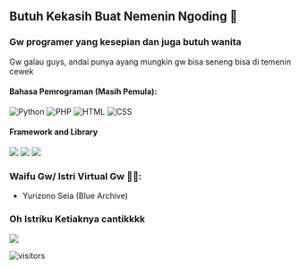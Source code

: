 ## Butuh Kekasih Buat Nemenin Ngoding 🥺
### Gw programer yang kesepian dan juga butuh wanita
Gw galau guys, andai punya ayang mungkin gw bisa seneng bisa di temenin cewek

#### Bahasa Pemrograman (Masih Pemula):

![Python](https://img.shields.io/badge/Python-3776AB?style=flat&logo=python&logoColor=white)
![PHP](https://img.shields.io/badge/PHP-777BB4?style=flat&logo=php&logoColor=white)
![HTML](https://img.shields.io/badge/HTML-E34F26?style=flat&logo=html5&logoColor=white)
![CSS](https://img.shields.io/badge/CSS-1572B6?style=flat&logo=css3&logoColor=white)

#### Framework and Library
![](https://img.shields.io/badge/Tailwind_CSS-38B2AC?style=for-the-badge&logo=tailwind-css&logoColor=white)
![](https://img.shields.io/badge/Codeigniter-EF4223?style=for-the-badge&logo=codeigniter&logoColor=white)
![](https://img.shields.io/badge/Laravel-FF2D20?style=for-the-badge&logo=laravel&logoColor=white)



### Waifu Gw/ Istri Virtual Gw 🥵🥰:
- Yurizono Seia (Blue Archive)

### Oh Istriku Ketiaknya cantikkkk 
![](https://i.ytimg.com/vi/QGHYVWpBpng/hq720.jpg?sqp=-oaymwEhCK4FEIIDSFryq4qpAxMIARUAAAAAGAElAADIQj0AgKJD&rs=AOn4CLBw3QdhfzBvruDuWTbWuj4G9Ot5OQ)

![visitors](https://visitor-badge.laobi.icu/badge?page_id=rizko77)
